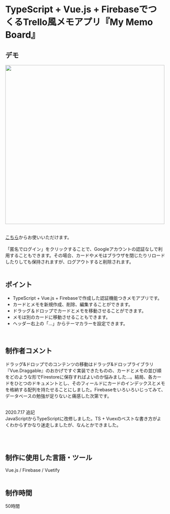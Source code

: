 # TypeScript + Vue.js + FirebaseでつくるTrello風メモアプリ『My Memo Board』

## デモ
<img src="https://user-images.githubusercontent.com/59694183/83400616-1ece8500-a43e-11ea-9c18-a6e440b6f4f9.gif" width="500">
<br>
<br>

[こちら](https://draggable-memo-app-foolish-pine.netlify.app/)からお使いいただけます。
<br>
<br>
「匿名でログイン」をクリックすることで、Googleアカウントの認証なしで利用することもできます。その場合、カードやメモはブラウザを閉じたりリロードしたりしても保持されますが、ログアウトすると削除されます。
<br>
<br>

## ポイント
- TypeScript + Vue.js + Firebaseで作成した認証機能つきメモアプリです。
- カードとメモを新規作成、削除、編集することができます。
- ドラッグ＆ドロップでカードとメモを移動させることができます。
- メモは別のカードに移動させることもできます。
- ヘッダー右上の「…」からテーマカラーを設定できます。
<br>

## 制作者コメント
ドラッグ&ドロップでのコンテンツの移動はドラッグ&ドロップライブラリ『Vue.Draggable』のおかげですぐ実装できたものの、カードとメモの並び順をどのような形でFirestoreに保存すればよいのか悩みました…。結局、各カードをひとつのドキュメントとし、そのフィールドにカードのインデックスとメモを格納する配列を持たせることにしました。Firebaseをいろいろいじってみて、データベースの勉強が足りないと痛感した次第です。<br>
<br>

2020.7.17 追記<br>
JavaScriptからTypeScriptに改修しました。TS + Vuexのベストな書き方がよくわからずかなり迷走しましたが、なんとかできました。

<br>
<br>

## 制作に使用した言語・ツール
Vue.js / Firebase / Vuetify
<br>
<br>

## 制作時間
50時間
<br>
<br>


